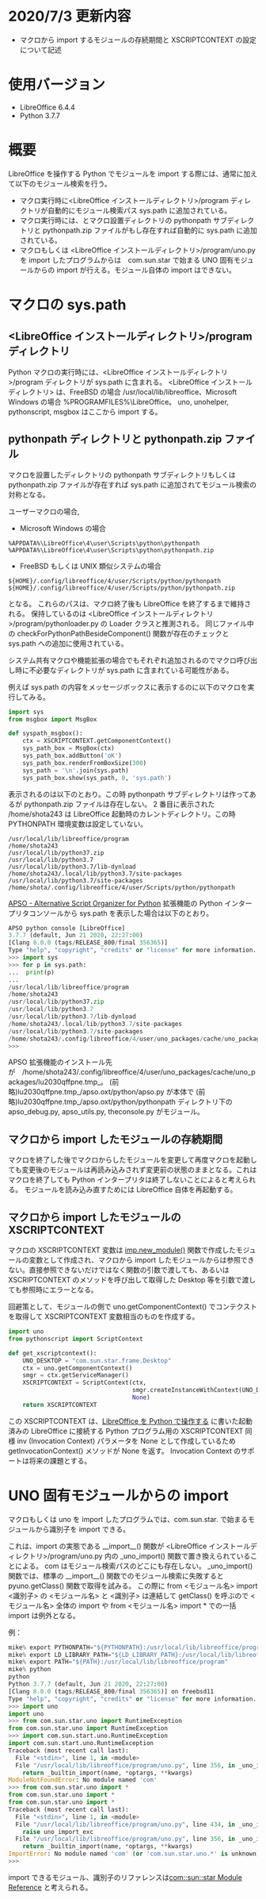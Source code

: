 # 2020/7/3 更新内容

- マクロから import するモジュールの存続期間と XSCRIPTCONTEXT の設定について記述

# 使用バージョン

- LibreOffice 6.4.4
- Python 3.7.7

# 概要

LibreOffice を操作する Python でモジュールを import する際には、通常に加えて以下のモジュール検索を行う。
- マクロ実行時に\<LibreOffice インストールディレクトリ\>/program ディレクトリが自動的にモジュール検索パス sys.path に追加されている。
- マクロ実行時には、とマクロ設置ディレクトリの pythonpath サブディレクトリと pythonpath.zip ファイルがもし存在すれば自動的に sys.path に追加されている。
- マクロもしくは \<LibreOffice インストールディレクトリ\>/program/uno.py を import したプログラムからは　com.sun.star で始まる UNO 固有モジュールからの import が行える。モジュール自体の import はできない。

# マクロの sys.path

## \<LibreOffice インストールディレクトリ\>/program ディレクトリ

Python マクロの実行時には、\<LibreOffice インストールディレクトリ\>/program ディレクトリが sys.path に含まれる。
\<LibreOffice インストールディレクトリ\> は、FreeBSD の場合 /usr/local/lib/libreoffice、Microsoft Windows の場合 %PROGRAMFILES%\LibreOffice。
uno, unohelper, pythonscript, msgbox はここから import する。

## pythonpath ディレクトリと pythonpath.zip ファイル

マクロを設置したディレクトリの pythonpath サブディレクトリもしくは pythonpath.zip ファイルが存在すれば sys.path に追加されてモジュール検索の対称となる。

ユーザーマクロの場合,

- Microsoft Windows の場合

```
%APPDATA%\LibreOffice\4\user\Scripts\python\pythonpath
%APPDATA%\LibreOffice\4\user\Scripts\python\pythonpath.zip
```

- FreeBSD もしくは UNIX 類似システムの場合

```
${HOME}/.config/libreoffice/4/user/Scripts/python/pythonpath
${HOME}/.config/libreoffice/4/user/Scripts/python/pythonpath.zip
```

となる。
これらのパスは、マクロ終了後も LibreOffice を終了するまで維持される。
保持しているのは \<LibreOffice インストールディレクトリ\>/program/pythonloader.py の Loader クラスと推測される。
同じファイル中の checkForPythonPathBesideComponent() 関数が存在のチェックと sys.path への追加に使用されている。

システム共有マクロや機能拡張の場合でもそれぞれ追加されるのでマクロ呼び出し時に不必要なディレクトリが sys.path に含まれている可能性がある。

例えば sys.path の内容をメッセージボックスに表示するのに以下のマクロを実行してみる。

```py:syspath.py
import sys
from msgbox import MsgBox

def syspath_msgbox():
    ctx = XSCRIPTCONTEXT.getComponentContext()
    sys_path_box = MsgBox(ctx)
    sys_path_box.addButton('oK')
    sys_path_box.renderFromBoxSize(300)
    sys_path = '\n'.join(sys.path)
    sys_path_box.show(sys_path, 0, 'sys.path')
```

表示されるのは以下のとおり。この時 pythonpath サブディレクトリは作ってあるが pythonpath.zip ファイルは存在しない。
2 番目に表示された /home/shota243 は LibreOffice 起動時のカレントディレクトリ。この時 PYTHONPATH 環境変数は設定していない。

```
/usr/local/lib/libreoffice/program
/home/shota243
/usr/local/lib/python37.zip
/usr/local/lib/python3.7
/usr/local/lib/python3.7/lib-dynload
/home/shota243/.local/lib/python3.7/site-packages
/usr/local/lib/python3.7/site-packages
/home/shota/.config/libreoffice/4/user/Scripts/python/pythonpath
```

[APSO - Alternative Script Organizer for Python](https://extensions.libreoffice.org/en/extensions/show/apso-alternative-script-organizer-for-python) 拡張機能の Python インタープリタコンソールから sys.path を表示した場合は以下のとおり。

```py
APSO python console [LibreOffice]
3.7.7 (default, Jun 21 2020, 22:27:00) 
[Clang 8.0.0 (tags/RELEASE_800/final 356365)]
Type "help", "copyright", "credits" or "license" for more information.
>>> import sys
>>> for p in sys.path:
...  print(p)
... 
/usr/local/lib/libreoffice/program
/home/shota243
/usr/local/lib/python37.zip
/usr/local/lib/python3.7
/usr/local/lib/python3.7/lib-dynload
/home/shota243/.local/lib/python3.7/site-packages
/usr/local/lib/python3.7/site-packages
/home/shota243/.config/libreoffice/4/user/uno_packages/cache/uno_packages/lu2030qffpne.tmp_/apso.oxt/python/pythonpath
>>> 
```

APSO 拡張機能のインストール先が　/home/shota243/.config/libreoffice/4/user/uno_packages/cache/uno_packages/lu2030qffpne.tmp_。
(前略)lu2030qffpne.tmp_/apso.oxt/python/apso.py が本体で (前略)lu2030qffpne.tmp_/apso.oxt/python/pythonpath ディレクトリ下の
apso_debug.py, apso_utils.py, theconsole.py がモジュール。

## マクロから import したモジュールの存続期間

マクロを終了した後でマクロからしたモジュールを変更して再度マクロを起動しても変更後のモジュールは再読み込みされず変更前の状態のままとなる。これはマクロを終了しても Python インタープリタは終了しないことによると考えられる。
モジュールを読み込み直すためには LibreOffice 自体を再起動する。

## マクロから import したモジュールの XSCRIPTCONTEXT

マクロの XSCRIPTCONTEXT 変数は [imp.new_module()](https://docs.python.org/ja/3.7/library/imp.html#imp.new_module) 関数で作成したモジュールの変数として作成され、マクロから import したモジュールからは参照できない。直接参照できないだけではなく関数の引数で渡しても、あるいは XSCRIPTCONTEXT のメソッドを呼び出して取得した Desktop 等を引数で渡しても参照時にエラーとなる。

回避策として、モジュールの側で uno.getComponentContext() でコンテクストを取得して XSCRIPTCONTEXT 変数相当のものを作成する。

```py:pythonpath/xscriptcontext.py
import uno
from pythonscript import ScriptContext

def get_xscriptcontext():
    UNO_DESKTOP = "com.sun.star.frame.Desktop"
    ctx = uno.getComponentContext()
    smgr = ctx.getServiceManager()
    XSCRIPTCONTEXT = ScriptContext(ctx,
                                   smgr.createInstanceWithContext(UNO_DESKTOP, ctx),
                                   None)
    return XSCRIPTCONTEXT
```

この XSCRIPTCONTEXT は、[LibreOffice を Python で操作する](https://qiita.com/shota243/items/286ae4083556ae98b611) に書いた起動済みの LibreOffice に接続する Python プログラム用の XSCRIPTCONTEXT 同様 inv (Invocation Context) パラメータを None として作成しているため getInvocationContext() メソッドが None を返す。
Invocation Context のサポートは将来の課題とする。

# UNO 固有モジュールからの import

マクロもしくは uno を import したプログラムでは、com.sun.star. で始まるモジュールから識別子を import できる。

これは、import の実態である \_\_import\_\_() 関数が \<LibreOffice インストールディレクトリ\>/program/uno.py 内の \_uno\_import() 関数で置き換えられていることによる。
com はモジュール検索パスのどこにも存在しない。
\_uno\_import() 関数では、標準の \_\_import\_\_() 関数でのモジュール検索に失敗すると pyuno.getClass() 関数で取得を試みる。
この際に from \<モジュール名\> import \<識別子\> の \<モジュール名\> と \<識別子\> は連結して getClass() を呼ぶので \<モジュール名\> 全体の import や from \<モジュール名\> import * での一括 import は例外となる。

例：

```py
mike% export PYTHONPATH="${PYTHONPATH}:/usr/local/lib/libreoffice/program"
mike% export LD_LIBRARY_PATH="${LD_LIBRARY_PATH}:/usr/local/lib/libreoffice/program"
mike% export PATH="${PATH}:/usr/local/lib/libreoffice/program"
mike% python
python
Python 3.7.7 (default, Jun 21 2020, 22:27:00) 
[Clang 8.0.0 (tags/RELEASE_800/final 356365)] on freebsd11
Type "help", "copyright", "credits" or "license" for more information.
>>> import uno
import uno
>>> from com.sun.star.uno import RuntimeException
from com.sun.star.uno import RuntimeException
>>> import com.sun.start.uno.RuntimeException
import com.sun.start.uno.RuntimeException
Traceback (most recent call last):
  File "<stdin>", line 1, in <module>
  File "/usr/local/lib/libreoffice/program/uno.py", line 356, in _uno_import
    return _builtin_import(name, *optargs, **kwargs)
ModuleNotFoundError: No module named 'com'
>>> from com.sun.star.uno import *
from com.sun.star.uno import *
from com.sun.star.uno import *
Traceback (most recent call last):
  File "<stdin>", line 1, in <module>
  File "/usr/local/lib/libreoffice/program/uno.py", line 434, in _uno_import
    raise uno_import_exc
  File "/usr/local/lib/libreoffice/program/uno.py", line 356, in _uno_import
    return _builtin_import(name, *optargs, **kwargs)
ImportError: No module named 'com' (or 'com.sun.star.uno.*' is unknown)
>>> 
```

import できるモジュール、識別子のリファレンスは[com::sun::star Module Reference](https://api.libreoffice.org/docs/idl/ref/namespacecom_1_1sun_1_1star.html) と考えられる。
